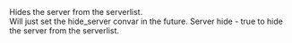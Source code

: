 <function name="HideServer" parent="HolyLib" type="libraryfunc">
	<description>
		Hides the server from the serverlist.<br>
		Will just set the hide_server convar in the future.
	</description>
	<realm>Server</realm>
	<args>
		<arg name="hide" type="Boolean">hide - true to hide the server from the serverlist.</arg>
	</args>
</function>